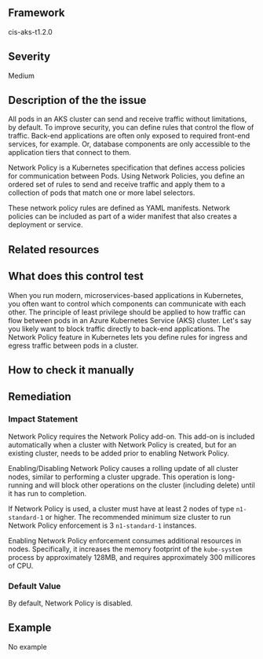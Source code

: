 ## Framework
cis-aks-t1.2.0
 
## Severity
Medium

## Description of the the issue
All pods in an AKS cluster can send and receive traffic without limitations, by default. To improve security, you can define rules that control the flow of traffic. Back-end applications are often only exposed to required front-end services, for example. Or, database components are only accessible to the application tiers that connect to them.

 Network Policy is a Kubernetes specification that defines access policies for communication between Pods. Using Network Policies, you define an ordered set of rules to send and receive traffic and apply them to a collection of pods that match one or more label selectors.

 These network policy rules are defined as YAML manifests. Network policies can be included as part of a wider manifest that also creates a deployment or service.
 
## Related resources

## What does this control test
When you run modern, microservices-based applications in Kubernetes, you often want to control which components can communicate with each other. The principle of least privilege should be applied to how traffic can flow between pods in an Azure Kubernetes Service (AKS) cluster. Let's say you likely want to block traffic directly to back-end applications. The Network Policy feature in Kubernetes lets you define rules for ingress and egress traffic between pods in a cluster.
 
## How to check it manually

## Remediation

 
### Impact Statement
Network Policy requires the Network Policy add-on. This add-on is included automatically when a cluster with Network Policy is created, but for an existing cluster, needs to be added prior to enabling Network Policy.

 Enabling/Disabling Network Policy causes a rolling update of all cluster nodes, similar to performing a cluster upgrade. This operation is long-running and will block other operations on the cluster (including delete) until it has run to completion.

 If Network Policy is used, a cluster must have at least 2 nodes of type `n1-standard-1` or higher. The recommended minimum size cluster to run Network Policy enforcement is 3 `n1-standard-1` instances.

 Enabling Network Policy enforcement consumes additional resources in nodes. Specifically, it increases the memory footprint of the `kube-system` process by approximately 128MB, and requires approximately 300 millicores of CPU.
### Default Value
By default, Network Policy is disabled.
## Example
No example
